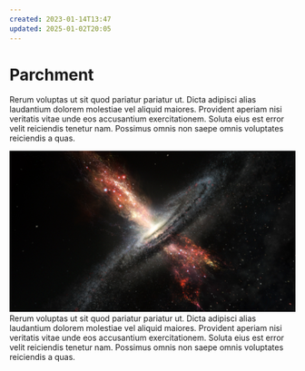 ```yaml
---
created: 2023-01-14T13:47
updated: 2025-01-02T20:05
---
```

# Parchment 

Rerum voluptas ut sit quod pariatur pariatur ut. Dicta adipisci alias laudantium dolorem molestiae vel aliquid maiores. Provident aperiam nisi veritatis vitae unde eos accusantium exercitationem. Soluta eius est error velit reiciendis tenetur nam. Possimus omnis non saepe omnis voluptates reiciendis a quas.

![tape](../assets/attachments/test.jpg)Rerum voluptas ut sit quod pariatur pariatur ut. Dicta adipisci alias laudantium dolorem molestiae vel aliquid maiores. Provident aperiam nisi veritatis vitae unde eos accusantium exercitationem. Soluta eius est error velit reiciendis tenetur nam. Possimus omnis non saepe omnis voluptates reiciendis a quas.